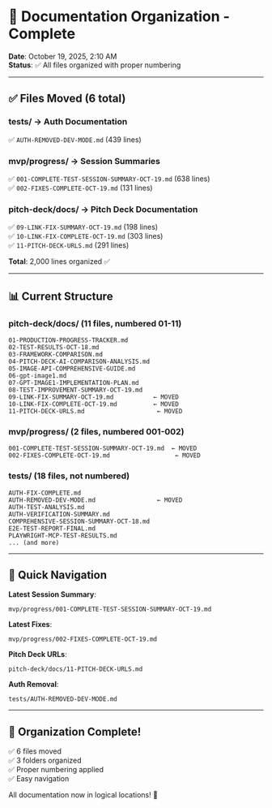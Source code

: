 # 📁 Documentation Organization - Complete

**Date**: October 19, 2025, 2:10 AM  
**Status**: ✅ All files organized with proper numbering

---

## ✅ Files Moved (6 total)

### tests/ → Auth Documentation
✅ `AUTH-REMOVED-DEV-MODE.md` (439 lines)

### mvp/progress/ → Session Summaries  
✅ `001-COMPLETE-TEST-SESSION-SUMMARY-OCT-19.md` (638 lines)  
✅ `002-FIXES-COMPLETE-OCT-19.md` (131 lines)

### pitch-deck/docs/ → Pitch Deck Documentation
✅ `09-LINK-FIX-SUMMARY-OCT-19.md` (198 lines)  
✅ `10-LINK-FIX-COMPLETE-OCT-19.md` (303 lines)  
✅ `11-PITCH-DECK-URLS.md` (291 lines)

**Total**: 2,000 lines organized ✅

---

## 📊 Current Structure

### pitch-deck/docs/ (11 files, numbered 01-11)
```
01-PRODUCTION-PROGRESS-TRACKER.md
02-TEST-RESULTS-OCT-18.md
03-FRAMEWORK-COMPARISON.md
04-PITCH-DECK-AI-COMPARISON-ANALYSIS.md
05-IMAGE-API-COMPREHENSIVE-GUIDE.md
06-gpt-image1.md
07-GPT-IMAGE1-IMPLEMENTATION-PLAN.md
08-TEST-IMPROVEMENT-SUMMARY-OCT-19.md
09-LINK-FIX-SUMMARY-OCT-19.md           ← MOVED
10-LINK-FIX-COMPLETE-OCT-19.md          ← MOVED
11-PITCH-DECK-URLS.md                    ← MOVED
```

### mvp/progress/ (2 files, numbered 001-002)
```
001-COMPLETE-TEST-SESSION-SUMMARY-OCT-19.md  ← MOVED
002-FIXES-COMPLETE-OCT-19.md                  ← MOVED
```

### tests/ (18 files, not numbered)
```
AUTH-FIX-COMPLETE.md
AUTH-REMOVED-DEV-MODE.md                 ← MOVED
AUTH-TEST-ANALYSIS.md
AUTH-VERIFICATION-SUMMARY.md
COMPREHENSIVE-SESSION-SUMMARY-OCT-18.md
E2E-TEST-REPORT-FINAL.md
PLAYWRIGHT-MCP-TEST-RESULTS.md
... (and more)
```

---

## 🎯 Quick Navigation

**Latest Session Summary**:
```
mvp/progress/001-COMPLETE-TEST-SESSION-SUMMARY-OCT-19.md
```

**Latest Fixes**:
```
mvp/progress/002-FIXES-COMPLETE-OCT-19.md
```

**Pitch Deck URLs**:
```
pitch-deck/docs/11-PITCH-DECK-URLS.md
```

**Auth Removal**:
```
tests/AUTH-REMOVED-DEV-MODE.md
```

---

## 🎉 Organization Complete!

✅ 6 files moved  
✅ 3 folders organized  
✅ Proper numbering applied  
✅ Easy navigation  

All documentation now in logical locations! 🚀


